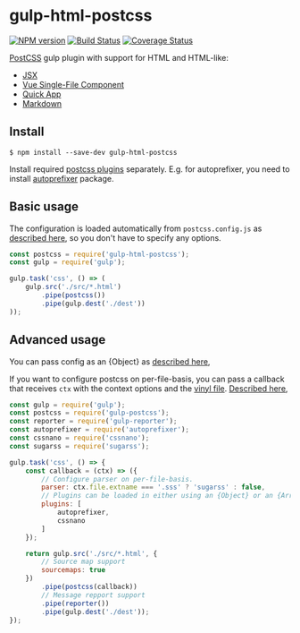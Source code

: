 # gulp-html-postcss

[![NPM version](https://img.shields.io/npm/v/gulp-html-postcss.svg?style=flat-square)](https://www.npmjs.com/package/gulp-html-postcss)
[![Build Status](https://img.shields.io/travis/StartPolymer/gulp-html-postcss.png)](https://travis-ci.org/StartPolymer/gulp-html-postcss)
[![Coverage Status](https://img.shields.io/coveralls/StartPolymer/gulp-html-postcss.png)](https://coveralls.io/r/StartPolymer/gulp-html-postcss)

[PostCSS](https://github.com/postcss/postcss) gulp plugin with support for HTML and HTML-like:
- [JSX](https://reactjs.org/docs/introducing-jsx.html)
- [Vue Single-File Component](https://vue-loader.vuejs.org/spec.html)
- [Quick App](https://doc.quickapp.cn/framework/source-file.html)
- [Markdown](https://daringfireball.net/projects/markdown/syntax)
 
## Install

    $ npm install --save-dev gulp-html-postcss

Install required [postcss plugins](https://www.npmjs.com/browse/keyword/postcss-plugin) separately. E.g. for autoprefixer, you need to install [autoprefixer](https://github.com/postcss/autoprefixer) package.

## Basic usage

The configuration is loaded automatically from `postcss.config.js`
as [described here](https://www.npmjs.com/package/postcss-load-config),
so you don't have to specify any options.

```js
const postcss = require('gulp-html-postcss');
const gulp = require('gulp');

gulp.task('css', () => (
    gulp.src('./src/*.html')
        .pipe(postcss())
        .pipe(gulp.dest('./dest'))
));
```

## Advanced usage

You can pass config as an {Object}
as [described here](https://www.npmjs.com/package/postcss-load-config#postcssrc),

If you want to configure postcss on per-file-basis, you can pass a callback
that receives `ctx` with the context options and the [vinyl file](https://github.com/gulpjs/vinyl).
[Described here](https://www.npmjs.com/package/postcss-load-config#postcssconfigjs-or-postcssrcjs),

```js
const gulp = require('gulp');
const postcss = require('gulp-postcss');
const reporter = require('gulp-reporter');
const autoprefixer = require('autoprefixer');
const cssnano = require('cssnano');
const sugarss = require('sugarss');

gulp.task('css', () => {
    const callback = (ctx) => ({
        // Configure parser on per-file-basis.
        parser: ctx.file.extname === '.sss' ? 'sugarss' : false,
        // Plugins can be loaded in either using an {Object} or an {Array}.
        plugins: [
            autoprefixer,
            cssnano
        ]
    });

    return gulp.src('./src/*.html', {
        // Source map support
        sourcemaps: true
    })
        .pipe(postcss(callback))
        // Message repport support
        .pipe(reporter())
        .pipe(gulp.dest('./dest'));
});
```
